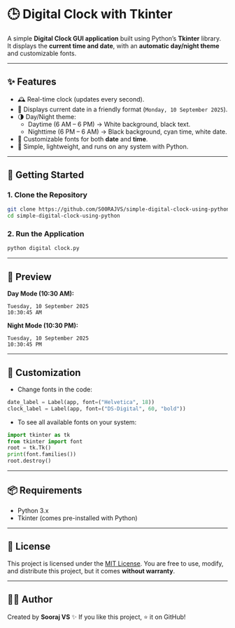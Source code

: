 # 🕒 Digital Clock with Tkinter

A simple **Digital Clock GUI application** built using Python’s **Tkinter** library.  
It displays the **current time and date**, with an **automatic day/night theme** and customizable fonts.  

---

## ✨ Features
- 🕰 Real-time clock (updates every second).  
- 📅 Displays current date in a friendly format (`Monday, 10 September 2025`).  
- 🌗 Day/Night theme:  
  - Daytime (6 AM – 6 PM) → White background, black text.  
  - Nighttime (6 PM – 6 AM) → Black background, cyan time, white date.  
- 🎨 Customizable fonts for both **date** and **time**.  
- 🔲 Simple, lightweight, and runs on any system with Python.  

---

## 🚀 Getting Started

### 1. Clone the Repository
```bash
git clone https://github.com/S00RAJVS/simple-digital-clock-using-python.git
cd simple-digital-clock-using-python
````

### 2. Run the Application

```bash
python digital clock.py
```

---

## 📸 Preview

**Day Mode (10:30 AM):**

```
Tuesday, 10 September 2025
10:30:45 AM
```

**Night Mode (10:30 PM):**

```
Tuesday, 10 September 2025
10:30:45 PM
```

---

## 🔧 Customization

* Change fonts in the code:

```python
date_label = Label(app, font=("Helvetica", 18))
clock_label = Label(app, font=("DS-Digital", 60, "bold"))
```

* To see all available fonts on your system:

```python
import tkinter as tk
from tkinter import font
root = tk.Tk()
print(font.families())
root.destroy()
```

---

## 📦 Requirements

* Python 3.x
* Tkinter (comes pre-installed with Python)

---

## 📜 License

This project is licensed under the [MIT License](LICENSE).
You are free to use, modify, and distribute this project, but it comes **without warranty**.

---

## 👨‍💻 Author

Created by **Sooraj VS** ✨
If you like this project, ⭐ it on GitHub!
